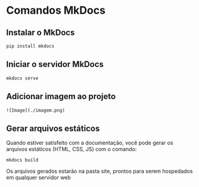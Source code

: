 # Comandos MkDocs
## Instalar o MkDocs
~~~
pip install mkdocs
~~~
## Iniciar o servidor MkDocs
    mkdocs serve
## Adicionar imagem ao projeto
    ![Image](./imagem.png)

## Gerar arquivos estáticos
Quando estiver satisfeito com a documentação, você pode gerar os arquivos estáticos (HTML, CSS, JS) com o comando:
```
mkdocs build
```
Os arquivos gerados estarão na pasta site, prontos para serem hospedados em qualquer servidor web